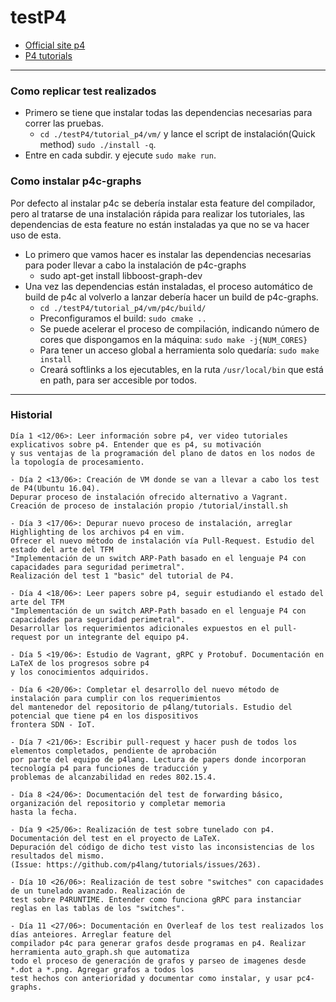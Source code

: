# testP4

- [Official site p4](https://p4.org/)
- [P4 tutorials](https://github.com/p4lang/tutorials)

----

### Como replicar test realizados

- Primero se tiene que instalar todas las dependencias necesarias para correr las pruebas. 
	* ```cd ./testP4/tutorial_p4/vm/``` y lance el script de instalación(Quick method) ```sudo ./install -q```.
- Entre en cada subdir. y ejecute ```sudo make run```.

### Como instalar p4c-graphs

Por defecto al instalar p4c se debería instalar esta feature del compilador, pero al tratarse de una instalación rápida 
para realizar los tutoriales, las dependencias de esta feature no están instaladas ya que no se va hacer uso de esta.

- Lo primero que vamos hacer es instalar las dependencias necesarias para poder llevar a cabo la instalación de p4c-graphs
	* sudo apt-get install libboost-graph-dev
- Una vez las dependencias están instaladas, el proceso automático de build de p4c al volverlo a lanzar debería hacer un build de p4c-graphs.
	* ```cd ./testP4/tutorial_p4/vm/p4c/build/``` 
	* Preconfiguramos el build: ```sudo cmake ..```
	* Se puede acelerar el proceso de compilación, indicando número de cores que dispongamos en la máquina: 
	```sudo make -j{NUM_CORES}```
	* Para tener un acceso global a herramienta solo quedaría: ```sudo make install``` 
	* Creará softlinks a los ejecutables, en la ruta ```/usr/local/bin``` que está en path, para ser accesible por todos.

----
### Historial

``` 
Día 1 <12/06>: Leer información sobre p4, ver video tutoriales explicativos sobre p4. Entender que es p4, su motivación
y sus ventajas de la programación del plano de datos en los nodos de la topología de procesamiento.

- Día 2 <13/06>: Creación de VM donde se van a llevar a cabo los test de P4(Ubuntu 16.04).
Depurar proceso de instalación ofrecido alternativo a Vagrant. Creación de proceso de instalación propio /tutorial/install.sh

- Día 3 <17/06>: Depurar nuevo proceso de instalación, arreglar Highlighting de los archivos p4 en vim.
Ofrecer el nuevo método de instalación vía Pull-Request. Estudio del estado del arte del TFM
"Implementación de un switch ARP-Path basado en el lenguaje P4 con capacidades para seguridad perimetral".
Realización del test 1 "basic" del tutorial de P4.

- Día 4 <18/06>: Leer papers sobre p4, seguir estudiando el estado del arte del TFM
"Implementación de un switch ARP-Path basado en el lenguaje P4 con capacidades para seguridad perimetral".
Desarrollar los requerimientos adicionales expuestos en el pull-request por un integrante del equipo p4.

- Día 5 <19/06>: Estudio de Vagrant, gRPC y Protobuf. Documentación en LaTeX de los progresos sobre p4
y los conocimientos adquiridos.

- Día 6 <20/06>: Completar el desarrollo del nuevo método de instalación para cumplir con los requerimientos
del mantenedor del repositorio de p4lang/tutorials. Estudio del potencial que tiene p4 en los dispositivos
frontera SDN - IoT.

- Día 7 <21/06>: Escribir pull-request y hacer push de todos los elementos completados, pendiente de aprobación
por parte del equipo de p4lang. Lectura de papers donde incorporan tecnología p4 para funciones de traducción y
problemas de alcanzabilidad en redes 802.15.4.

- Día 8 <24/06>: Documentación del test de forwarding básico, organización del repositorio y completar memoria
hasta la fecha.

- Día 9 <25/06>: Realización de test sobre tunelado con p4. Documentación del test en el proyecto de LaTeX.
Depuración del código de dicho test visto las inconsistencias de los resultados del mismo.
(Issue: https://github.com/p4lang/tutorials/issues/263).

- Día 10 <26/06>: Realización de test sobre "switches" con capacidades de un tunelado avanzado. Realización de
test sobre P4RUNTIME. Entender como funciona gRPC para instanciar reglas en las tablas de los "switches".

- Día 11 <27/06>: Documentación en Overleaf de los test realizados los días anteiores. Arreglar feature del 
compilador p4c para generar grafos desde programas en p4. Realizar herramienta auto_graph.sh que automatiza
todo el proceso de generación de grafos y parseo de imagenes desde *.dot a *.png. Agregar grafos a todos los
test hechos con anterioridad y documentar como instalar, y usar pc4-graphs.

```
